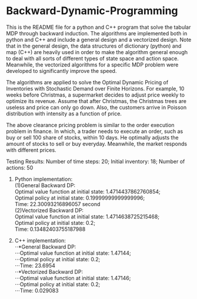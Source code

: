 # Backward-Dynamic-Programming

This is the README file for a python and C++ program that solve the tabular MDP through backward induction. The algorithms are implemented both in python and C++ and include a general design and a vectorized design. Note that in the general design, the data structures of dictionary (python) and map (C++) are heavily used in order to make the algorithm general enough to deal with all sorts of different types of state space and action space. Meanwhile, the vectorized algorithms for a specific MDP problem were developed to significantly improve the speed.

The algorithms are applied to solve the Optimal Dynamic Pricing of Inventories with Stochastic Demand over Finite Horizons. For example, 10 weeks before Christmas, a supermarket decides to adjust price weekly to optimize its revenue. Assume that after Christmas, the Christmas trees are useless and price can only go down. Also, the customers arrive in Poisson distribution with intensity as a function of price.

The above clearance pricing problem is similar to the order execution problem in finance. In which, a trader needs to execute an order, such as buy or sell 100 share of stocks, within 10 days. He optimally adjusts the amount of stocks to sell or buy everyday. Meanwhile, the market responds with different prices.

Testing Results:
Number of time steps:  20; Initial inventory:  18; Number of actions:  50

1. Python implementation:  
(1)General Backward DP:  
   Optimal value function at initial state:  1.4714437862760854;  
   Optimal policy at initial state:  0.19999999999999996;  
   Time:  22.30093216896057 second  
(2)Vectorized Backward DP:  
   Optimal value function at initial state:  1.4714638725215468;  
   Optimal policy at initial state:  0.2;  
   Time:  0.13482403755187988  

2. C++ implementation:  
⋅⋅*General Backward DP:  
⋅⋅⋅Optimal value function at initial state: 1.47144;  
⋅⋅⋅Optimal policy at initial state: 0.2;  
⋅⋅⋅Time: 23.6954  
⋅⋅*Vectorized Backward DP:  
⋅⋅⋅Optimal value function at initial state: 1.47146;  
⋅⋅⋅Optimal policy at initial state: 0.2;  
⋅⋅⋅Time: 0.029083  
